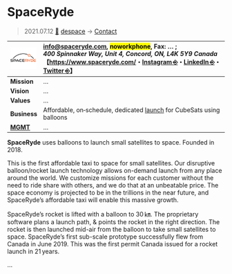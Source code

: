 # SpaceRyde
> 2021.07.12 [🚀](../../index/index.md) [despace](../index.md) → [Contact](../contact.md)

|[![](../f/contact/s/spaceryde_logo1_thumb.webp)](../f/contact/s/spaceryde_logo1.webp)|<info@spaceryde.com>, <mark>noworkphone</mark>, Fax: … ;<br> *400 Spinnaker Way, Unit 4, Concord, ON, L4K 5Y9 Canada*<br> 【<https://www.spaceryde.com/>・[Instagram ⎆](https://www.instagram.com/spaceryde/)・[LinkedIn ⎆](https://www.linkedin.com/company/spaceryde)・[Twitter ⎆](https://twitter.com/Space_Ryde)】|
|:--|:--|
|**Mission**|…|
|**Vision**|…|
|**Values**|…|
|**Business**|Affordable, on‑schedule, dedicated [launch](../lv.md) for CubeSats using balloons|
|**[MGMT](../mgmt.md)**|…|

**SpaceRyde** uses balloons to launch small satellites to space. Founded in 2018.

This is the first affordable taxi to space for small satellites. Our disruptive balloon/rocket launch technology allows on-demand launch from any place around the world. We customize missions for each customer without the need to ride share with others, and we do that at an unbeatable price. The space economy is projected to be in the trillions in the near future, and SpaceRyde’s affordable taxi will enable this massive growth.

SpaceRyde’s rocket is lifted with a balloon to 30 ㎞. The proprietary software plans a launch path, & points the rocket in the right direction. The rocket  is then launched mid-air from the balloon to take small satellites to space. SpaceRyde’s first sub-scale prototype successfully flew from Canada in June 2019. This was the first permit Canada issued for a rocket launch in 21 years.

<p style="page-break-after:always"> </p>

…
